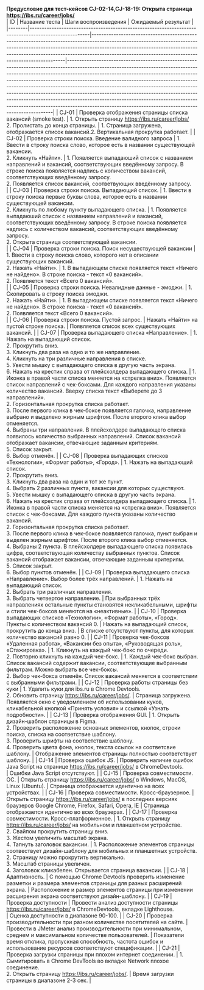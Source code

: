 **Предусловие для тест-кейсов CJ-02-14,CJ-18-19: Открыта страница https://ibs.ru/career/jobs/**                                                                                                                                                                                                                                                                                                                                                                                                                                                                                                                                                                                                                                                                                                                                                                                                                                                                                                       
| ID     | Название теста                                                                                       | Шаги воспроизведения                                                                                                                                                                                                                                                                                        | Ожидаемый результат                                                                                                                                                                                                                                                                                                                                                                                                                                                                                                                                                                                                                      |
|--------|------------------------------------------------------------------------------------------------------|-------------------------------------------------------------------------------------------------------------------------------------------------------------------------------------------------------------------------------------------------------------------------------------------------------------|------------------------------------------------------------------------------------------------------------------------------------------------------------------------------------------------------------------------------------------------------------------------------------------------------------------------------------------------------------------------------------------------------------------------------------------------------------------------------------------------------------------------------------------------------------------------------------------------------------------------------------------|
| CJ-01  | Проверка отображения страницы списка вакансий (smoke test).                                          | 1. Открыть страницу https://ibs.ru/career/jobs/<br>2. Пролистать до конца страницы.                                                                                                                                                                                                                   | 1. Страница загружена, отображается список вакансий.2. Вертикальная прокрутка работает.                                                                                                                                                                                                                                                                                                                                                                                                                                                                                                                                         |
| CJ-02  | Проверка строки поиска. Введение валидного запроса                                                   | 1. Ввести в строку поиска слово, которое есть в названии существующей вакансии.<br>2. Кликнуть «Найти».                                                                                                                                                                                                     | 1. Появляется выпадаюший список с названием направлений и вакансий, соответствующих введённому запросу. В строке поиска появляется надпись с количеством вакансий, соответствующих введённому запросу.<br>2. Появляется список вакансий, соответвующих введённому запросу.<br>                                                                                                                                                                                                                                                                                                                                                           |
| CJ-03  | Проверка строки поиска. Выпадающий список.                                                           | 1. Ввести в строку поиска первые буквы слова, которое есть в названии существующей вакансии.<br>2. Кликнуть по любому пункту выпадающего списка.                                                                                                                                                            | 1. Появляется выпадаюший список с названием направлений и вакансий, соответствующих введённому запросу. В строке поиска появляется надпись с количеством вакансий, соответствующих введённому запросу.<br>2. Открыта страница соответствующей вакансии.<br>                                                                                                                                                                                                                                                                                                                                                                              |
| CJ-04  | Проверка строки поиска. Поиск несуществующей вакансии                                                | 1. Ввести в строку поиска слово, которого нет в описании существующих вакансий.<br>2. Нажать «Найти».                                                                                                                                                                                                       | 1. В выпадающем списке появляется текст «Ничего не найдено». В строке поиска - текст «0 вакансий».<br>2. Появляется текст «Всего 0 вакансий».<br>                                                                                                                                                                                                                                                                                                                                                                                                                                                                                        |
| CJ-05  | Проверка строки поиска. Невалидные данные - эмоджи.                                                  | 1. Скопировать в строку поиска эмоджи.<br>2. Нажать «Найти».                                                                                                                                                                                                                                                | 1. В выпадающем списке появляется текст «Ничего не найдено». В строке поиска - текст «0 вакансий».<br>2. Появляется текст «Всего 0 вакансий».<br>                                                                                                                                                                                                                                                                                                                                                                                                                                                                                        |
| CJ-06  | Проверка строки поиска. Пустой запрос.                                                               | Нажать «Найти» на пустой строке поиска.                                                                                                                                                                                                                                                                     | Появляется список всех существующих вакансий.                                                                                                                                                                                                                                                                                                                                                                                                                                                                                                                                                                                            |
| CJ-07  | Проверка выпадающего списка «Направление».                                                           | 1. Нажать на выпадающий список.<br>2. Прокрутить вниз.<br>3. Кликнуть два раза на одно и то же направление.<br>4. Кликнуть на три различные направления в списке.<br>5. Увести мышку с выпадающего списка в другую часть экрана.<br>6. Нажать на крестик справа от плейсхолдера выпадающего списка.         | 1. Иконка в правой части списка меняется на «стрелка вниз». Появляется список направлений с чек-боксами. Для каждого направления указаны количество вакансий. Вверху списка текст «Выберете до 3 направлений».<br>2. Горизонтальная прокрутка списка работает.<br>3. После первого клика в чек-боксе появляется галочка, направление выбрано и выделено жирным шрифтом. После второго клика выбор отменяется.<br>4. Выбраны три направления. В плейсхолдере выпадающего списка появилось количество выбранных направлений. Список вакансий отображает вакансии, отвечающие заданным критериям.<br>5. Список закрыт.<br>6. Выбор отменён. |
| CJ-08  | Проверка выпадающих списков «Технологии», «Формат работы», «Город».                                  | 1. Нажать на выпадающий список.<br>2. Прокрутить вниз.<br>3. Кликнуть два раза на один и тот же пункт.<br>4. Выбрать 2 различных пункта, вакансии для которых существуют.<br>5. Увести мышку с выпадающего списка в другую часть экрана.<br>6. Нажать на крестик справа от плейсхолдера выпадающего списка. | 1. Иконка в правой части списка меняется на «стрелка вниз». Появляется список с чек-боксами. Для каждого пункта указаны количество вакансий.<br>2. Горизонтальная прокрутка списка работает.<br>3. После первого клика в чек-боксе появляется галочка, пункт выбран и выделен жирным шрифтом. После второго клика выбор отменяется.<br>4. Выбраны 2 пункта. В плейсхолдере выпадающего списка появилась цифра, соответствующая количеству выбранных пунктов. Список вакансий отображает вакансии, отвечающие заданным критериям.<br>5. Список закрыт.<br>6. Выбор пунктов отменён.                                                       |
| CJ-09  | Проверка выпадающего списка «Направление». Выбор более трёх направлений.                             | 1. Нажать на выпадающий список.<br>2. Выбрать три различных направления.<br>3. Выбрать четвертое направление.                                                                                                                                                                                               | При выбранных трёх направлениях остальные пункты становятся некликабельными, шрифты и стили чек-боксов меняются на «неактивные».                                                                                                                                                                                                                                                                                                                                                                                                                                                                                                         |
| CJ-10  | Проверка выпадающих списков «Технологии», «Формат работы», «Город». Пункты с количеством вакансий 0. | Нажать на выпадающий список, прокрутить до конца вниз.                                                                                                                                                                                                                                                      | В списке отсутствуют пункты, для которых количество вакансий равно 0.                                                                                                                                                                                                                                                                                                                                                                                                                                                                                                                                                                    |
| CJ-11  | Проверка чек-боксов «Удаленная работа», «Вакансии без опыта», «Руководящая роль», «Стажировка».      | 1. Кликнуть на каждый чек-бокс по очереди.<br>2. Повторно кликнуть на каждый чек-бокс.                                                                                                                                                                                                                      | 1. Каждый чек-бокс выбран. Список вакансий содержит вакансии, соответствующие выбранным фильтрам. Можно выбрать все чек-боксы.<br>2. Выбор чек-бокса отменён. Список вакансий меняется в соответствии с выбранными фильтрами.                                                                                                                                                                                                                                                                                                                                                                                                            |
| CJ-12  | Проверка работы страницы без куки                                                                    | 1. Удалить куки для ibs.ru в Chrome Devtools.<br>2. Обновить страницу https://ibs.ru/career/jobs/.                                                                                                                                                                                                          | Страница загружена. Появляется окно с уведомлением об использовании куков, кликабельной кнопкой «Принять условия» и ссылкой «Узнать подробности».                                                                                                                                                                                                                                                                                                                                                                                                                                                                                        |
| CJ-13  | Проверка отображения GUI.                                                                            | 1. Открыть дизайн-шаблон страницы в Figma.<br>2. Проверить расположение основных элементов, кнопок, строки поиска, списка на соответствие шаблону.<br>3. Проверить шрифты на соответствие шаблону.<br>4. Проверить цвета фона, кнопок, текста ссылок на соответсвие шаблону.                                | Отображение элементов страницы полностью соответствует шаблону.                                                                                                                                                                                                                                                                                                                                                                                                                                                                                                                                                                          |
| CJ-14  | Проверка ошибок JS.                                                                                  | Проверить наличие ошибок Java Script на странице https://ibs.ru/career/jobs/ в ChromeDevtools.<br>                                                                                                                                                                                                          | Ошибки Java Script отсутствуют.                                                                                                                                                                                                                                                                                                                                                                                                                                                                                                                                                                                                          |
| CJ-15  | Проверка совместимости. ОС.                                                                          | Открыть страницу https://ibs.ru/career/jobs/ в Windows, MacOS, Linux (Ubuntu).                                                                                                                                                                                                                              | Страница отображается идентично на всех устройствах.                                                                                                                                                                                                                                                                                                                                                                                                                                                                                                                                                                                     |
| CJ-16  | Проверка совместимости. Кросс-браузерное.                                                            | Открыть страницу https://ibs.ru/career/jobs/ в последних версиях браузеров Google Chrome, Firefox, Safari, Opera, IE                                                                                                                                                                                        | Страница отображается идентично во всех браузерах.                                                                                                                                                                                                                                                                                                                                                                                                                                                                                                                                                                                       |
| CJ-17  | Проверка совместимости. Кросс-платформенное.                                                         | 1. Открыть страницу https://ibs.ru/career/jobs/ на мобильном и планшетном устройстве.<br>2. Свайпом прокрутить страницу вниз.<br>3. Жестом увеличить масштаб экрана.<br>4. Тапнуть заголовок вакансии.                                                                                                      | 1. Расположение элементов страницы соотвествует дизайн-шаблону для мобильных и планшетных устройств.<br>2. Страницу можно прокрутить вертикально.<br>3. Масштаб страницы увеличен.<br>4. Заголовок кликабелен. Открывается страница вакансии.                                                                                                                                                                                                                                                                                                                                                                                            |
| CJ-18  | Адаптивность.                                                                                        | С помощью Chrome Devtools проверить изменение разметки и размера элементов страницы для разных расширений экрана.                                                                                                                                                                                           | Расположение и размер элементов страницы при изменении расширения экрана соответствуют дизайн-шаблону.                                                                                                                                                                                                                                                                                                                                                                                                                                                                                                                                   |
| CJ-19  | Проверка доступности                                                                                 | Провести анализ доступности  страницы https://ibs.ru/career/jobs/ в ChromeDevtools, вкладке Lighthouse.<br>                                                                                                                                                                                                 | Оценка доступности в диапазоне 90-100.                                                                                                                                                                                                                                                                                                                                                                                                                                                                                                                                                                                                   |
| CJ-20  | Проверка производительности при разном количестве посетителей на сайте.                              | Провести в JMeter анализ производительности при минимальном, среднем и максимальном количестве пользователей.                                                                                                                                                                                               | Показатели время отклика, пропускная способность, частота ошибок и использование ресурсов соответствуют спецификации.                                                                                                                                                                                                                                                                                                                                                                                                                                                                                                                    |
| CJ-21  | Проверка загрузки страницы при плохом интернет соединении.                                           | 1. Сымитировать в Chrome DevTools во вкладке Network плохое соединение.<br>2. Открыть страницу https://ibs.ru/career/jobs/.                                                                                                                                                                                 | Время загрузки страницы в диапазоне 2-3 сек.                                                                                                                                                                                                                                                                                                                                                                                                                                                                                                                                                                                             |
